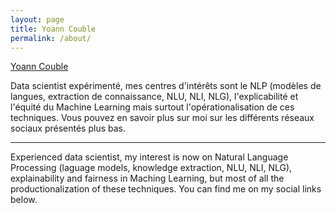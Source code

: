 ```yaml
---
layout: page
title: Yoann Couble
permalink: /about/
---
```

<script src="https://platform.linkedin.com/badges/js/profile.js" async defer type="text/javascript"></script>

<div class="badge-base LI-profile-badge" data-locale="fr_FR" data-size="medium" data-theme="light" data-type="VERTICAL" data-vanity="yoann-couble" data-version="v1"><a class="badge-base__link LI-simple-link" href="https://fr.linkedin.com/in/yoann-couble?trk=profile-badge">Yoann Couble</a></div>
                            

Data scientist expérimenté, mes centres d'intérêts sont le NLP (modèles de langues, extraction de connaissance, NLU, NLI, NLG), l'explicabilité et l'équité du Machine Learning mais surtout l'opérationalisation de ces techniques. Vous pouvez en savoir plus sur moi sur les différents réseaux sociaux présentés plus bas.

---
Experienced data scientist, my interest is now on Natural Language Processing (laguage models, knowledge extraction, NLU, NLI, NLG), explainability and fairness in Maching Learning, but most of all the productionalization of these techniques. You can find me on my social links below.